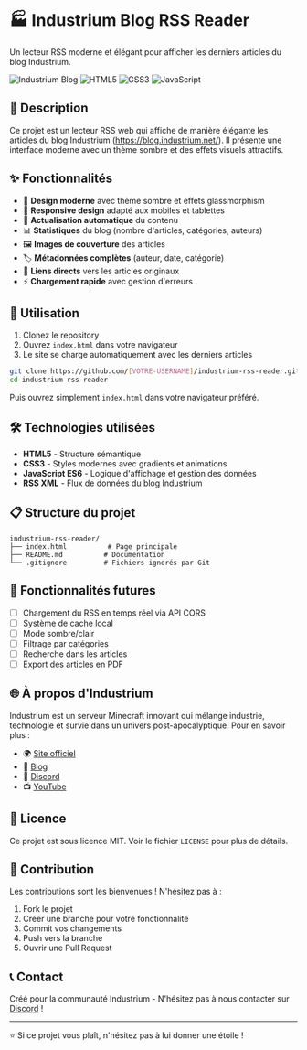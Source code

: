 # 🏭 Industrium Blog RSS Reader

Un lecteur RSS moderne et élégant pour afficher les derniers articles du blog Industrium.

![Industrium Blog](https://img.shields.io/badge/Blog-Industrium-blue?style=for-the-badge&logo=rss)
![HTML5](https://img.shields.io/badge/HTML5-E34F26?style=for-the-badge&logo=html5&logoColor=white)
![CSS3](https://img.shields.io/badge/CSS3-1572B6?style=for-the-badge&logo=css3&logoColor=white)
![JavaScript](https://img.shields.io/badge/JavaScript-F7DF1E?style=for-the-badge&logo=javascript&logoColor=black)

## 📖 Description

Ce projet est un lecteur RSS web qui affiche de manière élégante les articles du blog Industrium (https://blog.industrium.net/). Il présente une interface moderne avec un thème sombre et des effets visuels attractifs.

## ✨ Fonctionnalités

- 🎨 **Design moderne** avec thème sombre et effets glassmorphism
- 📱 **Responsive design** adapté aux mobiles et tablettes
- 🔄 **Actualisation automatique** du contenu
- 📊 **Statistiques** du blog (nombre d'articles, catégories, auteurs)
- 🖼️ **Images de couverture** des articles
- 🏷️ **Métadonnées complètes** (auteur, date, catégorie)
- 🔗 **Liens directs** vers les articles originaux
- ⚡ **Chargement rapide** avec gestion d'erreurs

## 🚀 Utilisation

1. Clonez le repository
2. Ouvrez `index.html` dans votre navigateur
3. Le site se charge automatiquement avec les derniers articles

```bash
git clone https://github.com/[VOTRE-USERNAME]/industrium-rss-reader.git
cd industrium-rss-reader
```

Puis ouvrez simplement `index.html` dans votre navigateur préféré.

## 🛠️ Technologies utilisées

- **HTML5** - Structure sémantique
- **CSS3** - Styles modernes avec gradients et animations
- **JavaScript ES6** - Logique d'affichage et gestion des données
- **RSS XML** - Flux de données du blog Industrium

## 📋 Structure du projet

```
industrium-rss-reader/
├── index.html          # Page principale
├── README.md          # Documentation
└── .gitignore         # Fichiers ignorés par Git
```

## 🎯 Fonctionnalités futures

- [ ] Chargement du RSS en temps réel via API CORS
- [ ] Système de cache local
- [ ] Mode sombre/clair
- [ ] Filtrage par catégories
- [ ] Recherche dans les articles
- [ ] Export des articles en PDF

## 🌐 À propos d'Industrium

Industrium est un serveur Minecraft innovant qui mélange industrie, technologie et survie dans un univers post-apocalyptique. Pour en savoir plus :

- 🌍 [Site officiel](https://industrium.net/)
- 📝 [Blog](https://blog.industrium.net/)
- 💬 [Discord](https://industrium.net/discord)
- 📺 [YouTube](https://www.youtube.com/@InsideIndustrium)

## 📄 Licence

Ce projet est sous licence MIT. Voir le fichier `LICENSE` pour plus de détails.

## 🤝 Contribution

Les contributions sont les bienvenues ! N'hésitez pas à :

1. Fork le projet
2. Créer une branche pour votre fonctionnalité
3. Commit vos changements
4. Push vers la branche
5. Ouvrir une Pull Request

## 📞 Contact

Créé pour la communauté Industrium - N'hésitez pas à nous contacter sur [Discord](https://industrium.net/discord) !

---

⭐ Si ce projet vous plaît, n'hésitez pas à lui donner une étoile !
